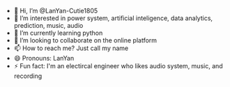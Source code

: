 - 👋 Hi, I’m @LanYan-Cutie1805
- 👀 I’m interested in power system, artificial inteligence, data analytics, prediction, music, audio
- 🌱 I’m currently learning python
- 💞️ I’m looking to collaborate on the online platform
- 📫 How to reach me? Just call my name
- 😄 Pronouns: LanYan
- ⚡ Fun fact: I'm an electircal engineer who likes audio system, music, and recording

<!---
LanYan-Cutie1805/LanYan-Cutie1805 is a ✨ special ✨ repository because its `README.md` (this file) appears on your GitHub profile.
You can click the Preview link to take a look at your changes.
--->
